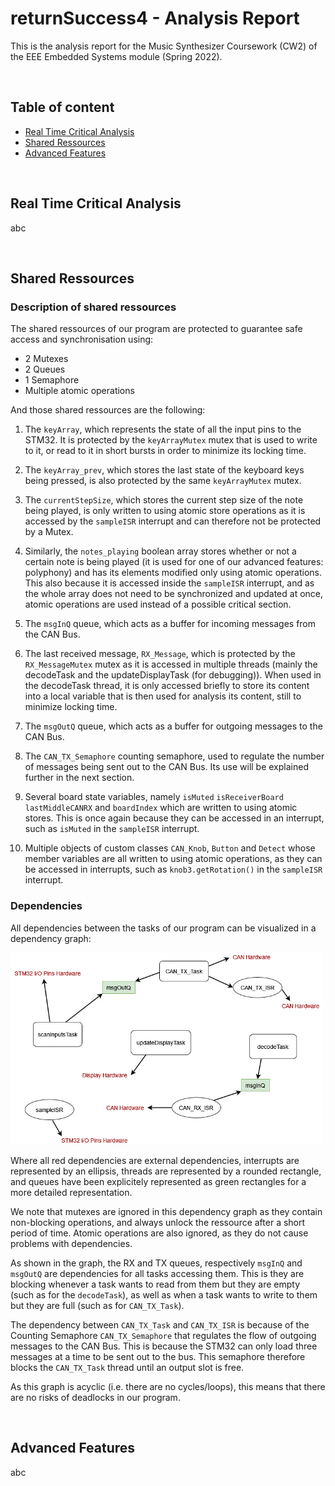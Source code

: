 # returnSuccess4 - Analysis Report

This is the analysis report for the Music Synthesizer Coursework (CW2) of the EEE Embedded Systems module (Spring 2022).

</br>

## Table of content

* [Real Time Critical Analysis](./README.md#real-time-critical-analysis)
* [Shared Ressources](./README.md#shared-ressources)
* [Advanced Features](./README.md#advanced-features)

</br>

## Real Time Critical Analysis

abc

</br>

## Shared Ressources

### Description of shared ressources

The shared ressources of our program are protected to guarantee safe access and synchronisation using:
 * 2 Mutexes
 * 2 Queues
 * 1 Semaphore
 * Multiple atomic operations

And those shared ressources are the following:

1. The `keyArray`, which represents the state of all the input pins to the STM32. It is protected by the `keyArrayMutex` mutex that is used to write to it, or read to it in short bursts in order to minimize its locking time.

1. The `keyArray_prev`, which stores the last state of the keyboard keys being pressed, is also protected by the same `keyArrayMutex` mutex.

1. The `currentStepSize`, which stores the current step size of the note being played, is only written to using atomic store operations as it is accessed by the `sampleISR` interrupt and can therefore not be protected by a Mutex.

1. Similarly, the `notes_playing` boolean array stores whether or not a certain note is being played (it is used for one of our advanced features: polyphony) and has its elements modified only using atomic operations. This also because it is accessed inside the `sampleISR` interrupt, and as the whole array does not need to be synchronized and updated at once, atomic operations are used instead of a possible critical section.

1. The `msgInQ` queue, which acts as a buffer for incoming messages from the CAN Bus.

1. The last received message, `RX_Message`, which is protected by the `RX_MessageMutex` mutex as it is accessed in multiple threads (mainly the decodeTask and the updateDisplayTask (for debugging)). When used in the decodeTask thread, it is only accessed briefly to store its content into a local variable that is then used for analysis its content, still to minimize locking time.

1. The `msgOutQ` queue, which acts as a buffer for outgoing messages to the CAN Bus.

1. The `CAN_TX_Semaphore` counting semaphore, used to regulate the number of messages being sent out to the CAN Bus. Its use will be explained further in the next section.

1. Several board state variables, namely `isMuted` `isReceiverBoard` `lastMiddleCANRX` and `boardIndex` which are written to using atomic stores. This is once again because they can be accessed in an interrupt, such as `isMuted` in the `sampleISR` interrupt.

1. Multiple objects of custom classes `CAN_Knob`, `Button` and `Detect` whose member variables are all written to using atomic operations, as they can be accessed in interrupts, such as `knob3.getRotation()` in the `sampleISR` interrupt.

### Dependencies

All dependencies between the tasks of our program can be visualized in a dependency graph:

<img src="./dependency_graph.jpg" alt="Dependency Graph" width="500"/>

Where all red dependencies are external dependencies, interrupts are represented by an ellipsis, threads are represented by a rounded rectangle, and queues have been explicitely represented as green rectangles for a more detailed representation.

We note that mutexes are ignored in this dependency graph as they contain non-blocking operations, and always unlock the ressource after a short period of time. Atomic operations are also ignored, as they do not cause problems with dependencies.

As shown in the graph, the RX and TX queues, respectively `msgInQ` and `msgOutQ` are dependencies for all tasks accessing them. This is they are blocking whenever a task wants to read from them but they are empty (such as for the `decodeTask`), as well as when a task wants to write to them but they are full (such as for `CAN_TX_Task`).

The dependency between `CAN_TX_Task` and `CAN_TX_ISR` is because of the Counting Semaphore `CAN_TX_Semaphore` that regulates the flow of outgoing messages to the CAN Bus. This is because the STM32 can only load three messages at a time to be sent out to the bus. This semaphore therefore blocks the `CAN_TX_Task` thread until an output slot is free.

As this graph is acyclic (i.e. there are no cycles/loops), this means that there are no risks of deadlocks in our program.

</br>

## Advanced Features

abc
